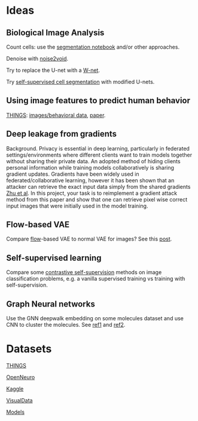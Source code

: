 # Ideas

## Biological Image Analysis

Count cells: use the [segmentation notebook](https://colab.research.google.com/github/NeuromatchAcademy/course-content-dl/blob/main/projects/Neuroscience/cellular_segmentation.ipynb) and/or other approaches.

Denoise with [noise2void](https://github.com/juglab/n2v).

Try to replace the U-net with a [W-net](https://aswali.github.io/WNet/).

Try [self-supervised cell segmentation](https://www.biorxiv.org/content/10.1101/2021.05.17.444529v1.full) with modified U-nets.

## Using image features to predict human behavior

[THINGS](https://twitter.com/martin_hebart/status/1396811812180578305): [images/behavioral data](https://osf.io/jum2f/), [paper](https://journals.plos.org/plosone/article?id=10.1371/journal.pone.0223792).

## Deep leakage from gradients

Background. Privacy is essential in deep learning, particularly in federated settings/environments where different clients want to train models together without sharing their private data. An adopted method of hiding clients personal information while training models collaboratively is sharing gradient updates. Gradients have been widely used in federated/collaborative learning, however it has been shown that an attacker can retrieve the exact input data simply from the shared gradients [Zhu et al](https://arxiv.org/abs/1906.08935). In this project, your task is to reimplement a gradient attack method from this paper and show that one can retrieve pixel wise correct input images that were initially used in the model training.

## Flow-based VAE

Compare [flow](https://arxiv.org/abs/1912.02762 )-based VAE to normal VAE for images? See this [post](https://lilianweng.github.io/lil-log/2018/10/13/flow-based-deep-generative-models.html).

## Self-supervised learning

Compare some [contrastive self-supervision](https://arxiv.org/abs/2004.11362
) methods on image classification problems, e.g. a vanilla supervised training vs training with self-supervision.

## Graph Neural networks

Use the GNN deepwalk embedding on some molecules dataset and use CNN to cluster the molecules. See [ref1](https://github.com/rusty1s/pytorch_geometric
) and [ref2](https://github.com/dsgiitr/graph_nets).


# Datasets

[THINGS](https://things-initiative.org/projects/things-images/)

[OpenNeuro](https://openneuro.org/public/datasets)

[Kaggle](https://www.kaggle.com/datasets)

[VisualData](https://visualdata.io/discovery)

[Models](https://models.roboflow.com/)
